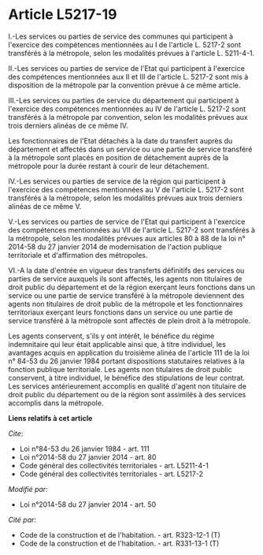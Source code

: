# Article L5217-19

I.-Les services ou parties de service des communes qui participent à l'exercice des compétences mentionnées au I de l'article
L. 5217-2 sont transférés à la métropole, selon les modalités prévues à l'article L. 5211-4-1. 

II.-Les services ou parties de service de l'Etat qui participent à l'exercice des compétences mentionnées aux II et III de
l'article L. 5217-2 sont mis à disposition de la métropole par la convention prévue à ce même article. 

III.-Les services ou parties de service du département qui participent à l'exercice des compétences mentionnées au IV de
l'article L. 5217-2 sont transférés à la métropole par convention, selon les modalités prévues aux trois derniers alinéas de
ce même IV. 

Les fonctionnaires de l'Etat détachés à la date du transfert auprès du département et affectés dans un service ou une partie
de service transféré à la métropole sont placés en position de détachement auprès de la métropole pour la durée restant à
courir de leur détachement. 

IV.-Les services ou parties de service de la région qui participent à l'exercice des compétences mentionnées au V de
l'article L. 5217-2 sont transférés à la métropole, selon les modalités prévues aux trois derniers alinéas de ce même V. 

V.-Les services ou parties de service de l'Etat qui participent à l'exercice des compétences mentionnées au VII de l'article
L. 5217-2 sont transférés à la métropole, selon les modalités prévues aux articles 80 à 88 de la loi n° 2014-58 du 27 janvier
2014 de modernisation de l'action publique territoriale et d'affirmation des métropoles. 

VI.-A la date d'entrée en vigueur des transferts définitifs des services ou parties de service auxquels ils sont affectés,
les agents non titulaires de droit public du département et de la région exerçant leurs fonctions dans un service ou une
partie de service transféré à la métropole deviennent des agents non titulaires de droit public de la métropole et les
fonctionnaires territoriaux exerçant leurs fonctions dans un service ou une partie de service transféré à la métropole sont
affectés de plein droit à la métropole. 

Les agents conservent, s'ils y ont intérêt, le bénéfice du régime indemnitaire qui leur était applicable ainsi que, à titre
individuel, les avantages acquis en application du troisième alinéa de l'article 111 de la loi n° 84-53 du 26 janvier 1984
portant dispositions statutaires relatives à la fonction publique territoriale. Les agents non titulaires de droit public
conservent, à titre individuel, le bénéfice des stipulations de leur contrat. Les services antérieurement accomplis en
qualité d'agent non titulaire de droit public du département ou de la région sont assimilés à des services accomplis dans la
métropole.

**Liens relatifs à cet article**

_Cite_:

  - Loi n°84-53 du 26 janvier 1984 - art. 111
  - Loi n°2014-58 du 27 janvier 2014 - art. 80
  - Code général des collectivités territoriales - art. L5211-4-1
  - Code général des collectivités territoriales - art. L5217-2

_Modifié par_:

  - Loi n°2014-58 du 27 janvier 2014 - art. 50

_Cité par_:

  - Code de la construction et de l'habitation. - art. R323-12-1 (T)
  - Code de la construction et de l'habitation. - art. R331-13-1 (T)
